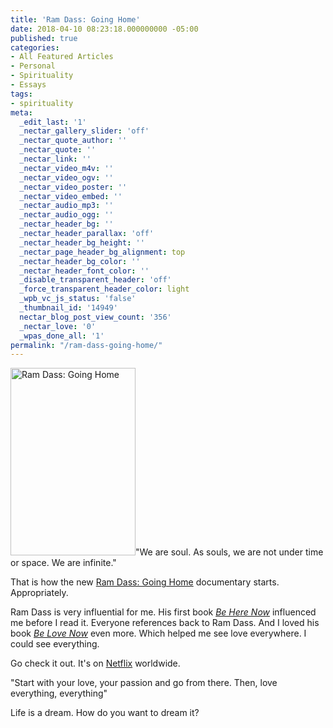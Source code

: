 ```yaml
---
title: 'Ram Dass: Going Home'
date: 2018-04-10 08:23:18.000000000 -05:00
published: true
categories:
- All Featured Articles
- Personal
- Spirituality
- Essays
tags:
- spirituality
meta:
  _edit_last: '1'
  _nectar_gallery_slider: 'off'
  _nectar_quote_author: ''
  _nectar_quote: ''
  _nectar_link: ''
  _nectar_video_m4v: ''
  _nectar_video_ogv: ''
  _nectar_video_poster: ''
  _nectar_video_embed: ''
  _nectar_audio_mp3: ''
  _nectar_audio_ogg: ''
  _nectar_header_bg: ''
  _nectar_header_parallax: 'off'
  _nectar_header_bg_height: ''
  _nectar_page_header_bg_alignment: top
  _nectar_header_bg_color: ''
  _nectar_header_font_color: ''
  _disable_transparent_header: 'off'
  _force_transparent_header_color: light
  _wpb_vc_js_status: 'false'
  _thumbnail_id: '14949'
  nectar_blog_post_view_count: '356'
  _nectar_love: '0'
  _wpas_done_all: '1'
permalink: "/ram-dass-going-home/"
---
```

<p><a href="https://www.netflix.com/watch/80209895" target="_blank" rel="noopener"><img class="alignright wp-image-14949 size-medium" src="{{ site.baseurl }}/posts/2018/04/Ram-Dass-200x300.jpg" alt="Ram Dass: Going Home" width="200" height="300" /></a>"We are soul. As souls, we are not under time or space. We are infinite."</p>
<p>That is how the new <a href="http://ramdassgoinghome.com/">Ram Dass: Going Home</a> documentary starts. Appropriately.</p>
<p>Ram Dass is very influential for me. His first book <a href="https://amzn.to/2qmnZfX"><em>Be Here Now</em></a> influenced me before I read it. Everyone references back to Ram Dass. And I loved his book <a href="https://amzn.to/2v6SFaW"><em>Be Love Now</em></a> even more. Which helped me see love everywhere. I could see everything.</p>
<p>Go check it out. It's on <a href="https://www.netflix.com/watch/80209895">Netflix</a> worldwide.</p>
<p>"Start with your love, your passion and go from there. Then, love everything, everything"</p>
<p>Life is a dream. How do you want to dream it?</p>
